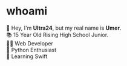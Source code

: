 # whoami
👋 Hey, I'm **Ultra24**, but my real name is **Umer**. <br>
📚 15 Year Old Rising High School Junior. <br>
👨‍💻 Web Developer <br>
🐍 Python Enthusiast <br>
📱 Learning Swift <br>

<!---
Ultra24/Ultra24 is a ✨ special ✨ repository because its `README.md` (this file) appears on your GitHub profile.
You can click the Preview link to take a look at your changes.
--->
